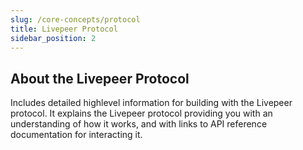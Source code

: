 ```yaml
---
slug: /core-concepts/protocol
title: Livepeer Protocol
sidebar_position: 2
---
```



## About the Livepeer Protocol 

Includes detailed highlevel information for building with the Livepeer protocol. It explains the Livepeer protocol providing you with an understanding of how it works, and with links to API reference documentation for interacting it.



<!-- ## Quick Access

<DocsCardsContainer>
  <DocsCard
    key={1}
    title="Core Concepts"
    description="Big-picture explanations of the Livepeer protocol. Most useful for building
understanding of a particular topic.
"
    href="/docs/protocol/core-concepts/overview"
  />
  <DocsCard
    key={2}
    title="Reference"
    description="Covers APIs for interacting with Livepeer protocol data.
"
    href="/docs/protocol/reference/overview"
  />
</DocsCardsContainer> -->
